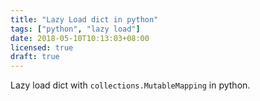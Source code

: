 ```yaml
---
title: "Lazy Load dict in python"
tags: ["python", "lazy load"]
date: 2018-05-10T10:13:03+08:00
licensed: true
draft: true
---
```


Lazy load dict with `collections.MutableMapping` in python.

<!--more-->


